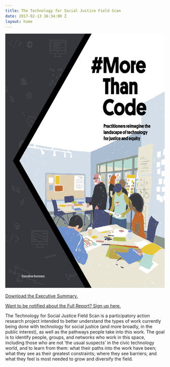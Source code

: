 ```yaml
---
title: The Technology for Social Justice Field Scan
date: 2017-02-13 16:34:00 Z
layout: home
---
```


[<img class="cover" src="/morethancode/T4SJ_Exec_Summ_final_web_cover.jpg" height="800px">](/morethancode/T4SJ_Exec_Summ_final_web.pdf)

[Download the Executive Summary.](/morethancode/T4SJ_Exec_Summ_final_web.pdf)

[Want to be notified about the Full Report? Sign up here.](https://goo.gl/forms/3tUQvTv1vlo6lf6Y2)

The Technology for Social Justice Field Scan is a participatory action research project intended to better understand the types of work currently being done with technology for social justice (and more broadly, in the public interest), as well as the pathways people take into this work. The goal is to identify people, groups, and networks who work in this space, including those who are not ‘the usual suspects’ in the civic technology world, and to learn from them: what their paths into the work have been; what they see as their greatest constraints; where they see barriers; and what they feel is most needed to grow and diversify the field.